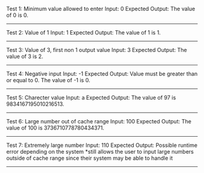 Test 1: Minimum value allowed to enter
Input: 0
Expected Output: The value of 0 is 0.

---------------------------------------------------
Test 2: Value of 1
Input: 1
Expected Output: The value of 1 is 1.

---------------------------------------------------
Test 3: Value of 3, first non 1 output value
Input: 3
Expected Output: The value of 3 is 2.

---------------------------------------------------
Test 4: Negative input
Input: -1
Expected Output: Value must be greater than or equal to 0.
The value of -1 is 0.

---------------------------------------------------
Test 5: Charecter value
Input: a
Expected Output: The value of 97 is 9834167195010216513.

---------------------------------------------------
Test 6: Large number out of cache range
Input: 100
Expected Output: The value of 100 is 3736710778780434371.

---------------------------------------------------
Test 7: Extremely large number
Input: 110
Expected Output: Possible runtime error depending on the system
*still allows the user to input large numbers outside of cache range since 
their system may be able to handle it

---------------------------------------------------

